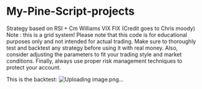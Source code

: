 # My-Pine-Script-projects
Strategy based on RSI + Cm Williams VIX FIX (Credit goes to Chris moody)
Note : this is a grid system!
Please note that this code is for educational purposes only and not intended for actual trading. Make sure to thoroughly test and backtest any strategy before using it with real money. Also, consider adjusting the parameters to fit your trading style and market conditions. Finally, always use proper risk management techniques to protect your account.

This is the backtest:
![Uploading image.png…]()
